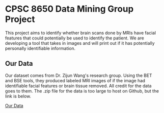 # CPSC 8650 Data Mining Group Project

This project aims to identify whether brain scans done by MRIs have facial features that could potentially be used to identify the patient. We are developing a tool that takes in images and will print out if it has potentially personally identifiable information.

## Our Data

Our dataset comes from Dr. Zijun Wang's research group. Using the BET and BSE tools, they produced labeled MRI images of if the image had identifiable facial features or brain tissue removed. All credit for the data goes to them. The .zip file for the data is too large to host on Github, but the link is below. 

[Our Data](https://dyslexia.computing.clemson.edu/BET_BSE/)
